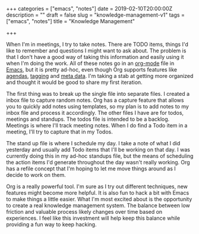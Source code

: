 +++
categories = ["emacs", "notes"]
date = 2019-02-10T20:00:00Z
description = ""
draft = false
slug = "knowledge-management-v1"
tags = ["emacs", "notes"]
title = "Knowledge Management"

+++


When I'm in meetings, I try to take notes. There are TODO items, things I'd like to remember and questions I might want to ask about. The problem is that I don't have a good way of taking this information and easily using it when I'm doing the work. All of these notes go in an [org-mode](https://orgmode.org/) file in [Emacs](https://www.gnu.org/software/emacs/), but it is pretty ad-hoc, even though Org supports features like [agendas](https://orgmode.org/org.html#Agenda-Views), [tagging](https://orgmode.org/org.html#Tags) and [meta data](https://orgmode.org/org.html#Properties-and-Columns). I'm taking a stab at getting more organized and thought it would be good to share my first iteration.

The first thing was to break up the single file into separate files. I created a inbox file to capture random notes. Org has a capture feature that allows you to quickly add notes using templates, so my plan is to add notes to my inbox file and process it accordingly. The other files I have are for todos, meetings and standups. The todos file is intended to be a backlog. Meetings is where I'll track meeting notes. When I do find a Todo item in a meeting, I'll try to capture that in my Todos. 

The stand up file is where I schedule my day. I take a note of what I did yesterday and usually add Todo items that I'll be working on that day. I was currently doing this in my ad-hoc standups file, but the means of scheduling the action items I'd generate throughout the day wasn't really working. Org has a refile concept that I'm hoping to let me move things around as I decide to work on them. 

Org is a really powerful tool. I'm sure as I try out different techniques, new features might become more helpful. It is also fun to hack a bit with Emacs to make things a little easier. What I'm most excited about is the opportunity to create a real knowledge management system. The balance between low friction and valuable process likely changes over time based on experiences. I feel like this investment will help keep this balance while providing a fun way to keep hacking.



